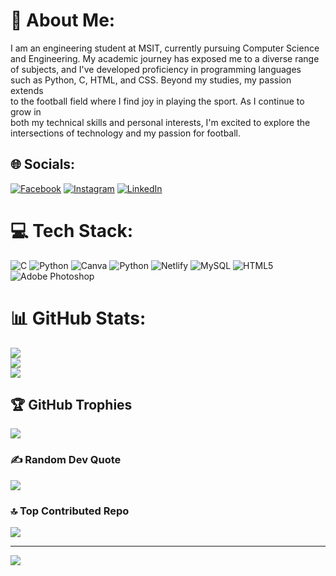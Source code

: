 # 💫 About Me:
I am an engineering student at MSIT, currently pursuing Computer Science<br>and Engineering. My academic journey has exposed me to a diverse range<br>of subjects, and I've developed proficiency in programming languages<br>such as Python, C, HTML, and CSS. Beyond my studies, my passion extends<br>to the football field where I find joy in playing the sport. As I continue to grow in<br>both my technical skills and personal interests, I'm excited to explore the<br>intersections of technology and my passion for football.


## 🌐 Socials:
[![Facebook](https://img.shields.io/badge/Facebook-%231877F2.svg?logo=Facebook&logoColor=white)](https://www.facebook.com/profile.php?id=100068791870886) [![Instagram](https://img.shields.io/badge/Instagram-%23E4405F.svg?logo=Instagram&logoColor=white)](https://www.instagram.com/sahilkumarsingh_07) [![LinkedIn](https://img.shields.io/badge/LinkedIn-%230077B5.svg?logo=linkedin&logoColor=white)](https://www.linkedin.com/in/sahil-kumar-singh-664549244) 

# 💻 Tech Stack:
![C](https://img.shields.io/badge/c-%2300599C.svg?style=for-the-badge&logo=c&logoColor=white) ![Python](https://img.shields.io/badge/python-3670A0?style=for-the-badge&logo=python&logoColor=ffdd54) ![Canva](https://img.shields.io/badge/Canva-%2300C4CC.svg?style=for-the-badge&logo=Canva&logoColor=white) ![Python](https://img.shields.io/badge/python-3670A0?style=for-the-badge&logo=python&logoColor=ffdd54) ![Netlify](https://img.shields.io/badge/netlify-%23000000.svg?style=for-the-badge&logo=netlify&logoColor=#00C7B7) ![MySQL](https://img.shields.io/badge/mysql-%2300f.svg?style=for-the-badge&logo=mysql&logoColor=white) ![HTML5](https://img.shields.io/badge/html5-%23E34F26.svg?style=for-the-badge&logo=html5&logoColor=white) ![Adobe Photoshop](https://img.shields.io/badge/adobephotoshop-%2331A8FF.svg?style=for-the-badge&logo=adobephotoshop&logoColor=white)
# 📊 GitHub Stats:
![](https://github-readme-stats.vercel.app/api?username=Savi-07&theme=dark&hide_border=false&include_all_commits=false&count_private=false)<br/>
![](https://github-readme-streak-stats.herokuapp.com/?user=Savi-07&theme=dark&hide_border=false)<br/>
![](https://github-readme-stats.vercel.app/api/top-langs/?username=Savi-07&theme=dark&hide_border=false&include_all_commits=false&count_private=false&layout=compact)

## 🏆 GitHub Trophies
![](https://github-profile-trophy.vercel.app/?username=Savi-07&theme=radical&no-frame=false&no-bg=true&margin-w=4)

### ✍️ Random Dev Quote
![](https://quotes-github-readme.vercel.app/api?type=horizontal&theme=radical)

### 🔝 Top Contributed Repo
![](https://github-contributor-stats.vercel.app/api?username=Savi-07&limit=5&theme=dark&combine_all_yearly_contributions=true)

---
[![](https://visitcount.itsvg.in/api?id=Savi-07&icon=0&color=0)](https://visitcount.itsvg.in)

<!-- Proudly created with GPRM ( https://gprm.itsvg.in ) -->
